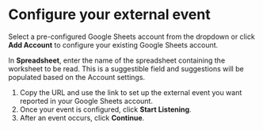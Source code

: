 # Configure your external event

Select a pre-configured Google Sheets account from the dropdown or click **Add Account** to configure your existing Google Sheets account.

In **Spreadsheet**, enter the name of the spreadsheet containing the worksheet to be read. This is a suggestible field and suggestions will be populated based on the Account settings.

1. Copy the URL and use the link to set up the external event you want reported in your Google Sheets account.
2. Once your event is configured, click **Start Listening**.
3. After an event occurs, click **Continue**.
